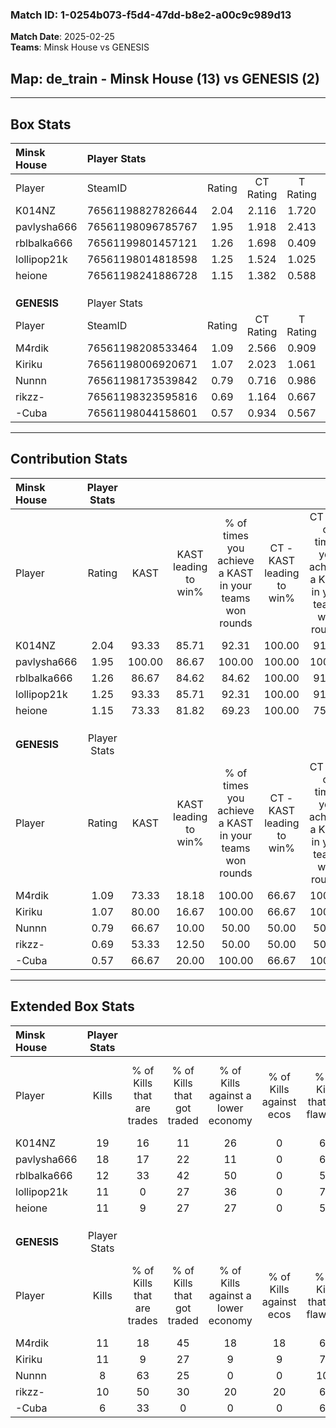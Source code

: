 ### Match ID: 1-0254b073-f5d4-47dd-b8e2-a00c9c989d13  
**Match Date**: 2025-02-25  
**Teams**: Minsk House vs GENESIS  

## **Map**: de_train - Minsk House (13) vs GENESIS (2)  
---  

## Box Stats  

| **Minsk House** | Player Stats      |        |           |          |        |       |       |         |        |      |     |
| :- | :- | :-: | :-: | :-: | :-: | :-: | :-: | :-: | :-: | :-: | :-: |
| Player          | SteamID           | Rating | CT Rating | T Rating |  KAST  |  ADR  | Kills | Assists | Deaths | K/D  | HS% |
| K014NZ          | 76561198827826644 |  2.04  |   2.116   |  1.720   | 93.33  | 113.6 |  19   |    2    |   5    | 3.80 | 63  |
| pavlysha666     | 76561198096785767 |  1.95  |   1.918   |  2.413   | 100.00 | 131.1 |  18   |    8    |   10   | 1.80 | 44  |
| rblbalka666     | 76561199801457121 |  1.26  |   1.698   |  0.409   | 86.67  | 77.5  |  12   |    3    |   11   | 1.09 | 41  |
| lollipop21k     | 76561198014818598 |  1.25  |   1.524   |  1.025   | 93.33  | 75.0  |  11   |    4    |   11   | 1.00 | 36  |
| heione          | 76561198241886728 |  1.15  |   1.382   |  0.588   | 73.33  | 71.3  |  11   |    2    |   9    | 1.22 | 27  |
|                 |                   |        |           |          |        |       |       |         |        |      |     |
|                 |                   |        |           |          |        |       |       |         |        |      |     |
|                 |                   |        |           |          |        |       |       |         |        |      |     |
| **GENESIS**     | Player Stats      |        |           |          |        |       |       |         |        |      |     |
| Player          | SteamID           | Rating | CT Rating | T Rating |  KAST  |  ADR  | Kills | Assists | Deaths | K/D  | HS% |
| M4rdik          | 76561198208533464 |  1.09  |   2.566   |  0.909   | 73.33  | 103.0 |  11   |    4    |   14   | 0.79 | 81  |
| Kiriku          | 76561198006920671 |  1.07  |   2.023   |  1.061   | 80.00  | 77.7  |  11   |    1    |   13   | 0.85 | 54  |
| Nunnn           | 76561198173539842 |  0.79  |   0.716   |  0.986   | 66.67  | 85.5  |   8   |    6    |   15   | 0.53 | 62  |
| rikzz-          | 76561198323595816 |  0.69  |   1.164   |  0.667   | 53.33  | 59.5  |  10   |    1    |   15   | 0.67 | 60  |
| -Cuba           | 76561198044158601 |  0.57  |   0.934   |  0.567   | 66.67  | 47.7  |   6   |    3    |   14   | 0.43 | 33  |
---  

## Contribution Stats  

| **Minsk House** | Player Stats |        |                      |                                                        |                           |                                                             |                          |                                                            |
| :- | :-: | :-: | :-: | :-: | :-: | :-: | :-: | :-: |
| Player          |    Rating    |  KAST  | KAST leading to win% | % of times you achieve a KAST in your teams won rounds | CT - KAST leading to win% | CT - % of times you achieve a KAST in your teams won rounds | T - KAST leading to win% | T - % of times you achieve a KAST in your teams won rounds |
| K014NZ          |     2.04     | 93.33  |        85.71         |                         92.31                          |          100.00           |                            91.67                            |          33.33           |                           100.00                           |
| pavlysha666     |     1.95     | 100.00 |        86.67         |                         100.00                         |          100.00           |                           100.00                            |          33.33           |                           100.00                           |
| rblbalka666     |     1.26     | 86.67  |        84.62         |                         84.62                          |          100.00           |                            91.67                            |           0.00           |                            0.00                            |
| lollipop21k     |     1.25     | 93.33  |        85.71         |                         92.31                          |          100.00           |                            91.67                            |          33.33           |                           100.00                           |
| heione          |     1.15     | 73.33  |        81.82         |                         69.23                          |          100.00           |                            75.00                            |           0.00           |                            0.00                            |
|                 |              |        |                      |                                                        |                           |                                                             |                          |                                                            |
|                 |              |        |                      |                                                        |                           |                                                             |                          |                                                            |
|                 |              |        |                      |                                                        |                           |                                                             |                          |                                                            |
| **GENESIS**     | Player Stats |        |                      |                                                        |                           |                                                             |                          |                                                            |
| Player          |    Rating    |  KAST  | KAST leading to win% | % of times you achieve a KAST in your teams won rounds | CT - KAST leading to win% | CT - % of times you achieve a KAST in your teams won rounds | T - KAST leading to win% | T - % of times you achieve a KAST in your teams won rounds |
| M4rdik          |     1.09     | 73.33  |        18.18         |                         100.00                         |           66.67           |                           100.00                            |           0.00           |                            0.00                            |
| Kiriku          |     1.07     | 80.00  |        16.67         |                         100.00                         |           66.67           |                           100.00                            |           0.00           |                            0.00                            |
| Nunnn           |     0.79     | 66.67  |        10.00         |                         50.00                          |           50.00           |                            50.00                            |           0.00           |                            0.00                            |
| rikzz-          |     0.69     | 53.33  |        12.50         |                         50.00                          |           50.00           |                            50.00                            |           0.00           |                            0.00                            |
| -Cuba           |     0.57     | 66.67  |        20.00         |                         100.00                         |           66.67           |                           100.00                            |           0.00           |                            0.00                            |
---  

## Extended Box Stats  

| **Minsk House** | Player Stats |                            |                            |                                    |                         |                              |                                 |        |                             |                                     |                          |                               |                            |
| :- | :-: | :-: | :-: | :-: | :-: | :-: | :-: | :-: | :-: | :-: | :-: | :-: | :-: |
| Player          |    Kills     | % of Kills that are trades | % of Kills that got traded | % of Kills against a lower economy | % of Kills against ecos | % of Kills that are flawless | % of Kills that are close duels | Deaths | % of Deaths that get traded | % of Deaths against a lower economy | % of Deaths against ecos | % of Deaths that are flawless | % of Deaths that are close |
| K014NZ          |      19      |             16             |             11             |                 26                 |            0            |              63              |               11                |   5    |              0              |                 40                  |            0             |              80               |             0              |
| pavlysha666     |      18      |             17             |             22             |                 11                 |            0            |              61              |               11                |   10   |             20              |                 40                  |            0             |              60               |             10             |
| rblbalka666     |      12      |             33             |             42             |                 50                 |            0            |              58              |                0                |   11   |             45              |                  9                  |            0             |              73               |             0              |
| lollipop21k     |      11      |             0              |             27             |                 36                 |            0            |              73              |                0                |   11   |             36              |                 27                  |            0             |              64               |             9              |
| heione          |      11      |             9              |             27             |                 27                 |            0            |              55              |               18                |   9    |             22              |                 33                  |            0             |              89               |             0              |
|                 |              |                            |                            |                                    |                         |                              |                                 |        |                             |                                     |                          |                               |                            |
|                 |              |                            |                            |                                    |                         |                              |                                 |        |                             |                                     |                          |                               |                            |
|                 |              |                            |                            |                                    |                         |                              |                                 |        |                             |                                     |                          |                               |                            |
| **GENESIS**     | Player Stats |                            |                            |                                    |                         |                              |                                 |        |                             |                                     |                          |                               |                            |
| Player          |    Kills     | % of Kills that are trades | % of Kills that got traded | % of Kills against a lower economy | % of Kills against ecos | % of Kills that are flawless | % of Kills that are close duels | Deaths | % of Deaths that get traded | % of Deaths against a lower economy | % of Deaths against ecos | % of Deaths that are flawless | % of Deaths that are close |
| M4rdik          |      11      |             18             |             45             |                 18                 |           18            |              64              |                0                |   14   |             29              |                  0                  |            0             |              64               |             21             |
| Kiriku          |      11      |             9              |             27             |                 9                  |            9            |              73              |                9                |   13   |             38              |                  0                  |            0             |              54               |             0              |
| Nunnn           |      8       |             63             |             25             |                 0                  |            0            |             100              |                0                |   15   |             27              |                  7                  |            7             |              60               |             13             |
| rikzz-          |      10      |             50             |             30             |                 20                 |           20            |              60              |               10                |   15   |             13              |                  7                  |            7             |              87               |             0              |
| -Cuba           |      6       |             33             |             0              |                 0                  |            0            |              67              |                0                |   14   |             14              |                  0                  |            0             |              43               |             7              |
